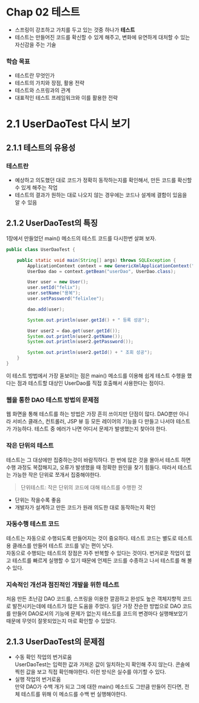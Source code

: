 # Chap 02 테스트
* 스프링이 강조하고 가치를 두고 있는 것중 하나가 **테스트**
* 테스트는 만들어진 코드를 확신할 수 있게 해주고, 변화에 유연하게 대처할 수 있는 자신감을 주는 기술

### 학습 목표
* 테스트란 무엇인가
* 테스트의 가치와 장점, 활용 전략
* 테스트와 스프링과의 관계
* 대표적인 테스트 프레임워크와 이를 활용한 전략

# 2.1 UserDaoTest 다시 보기
## 2.1.1 테스트의 유용성
### 테스트란
* 예상하고 의도했던 대로 코드가 정확히 동작하는지를 확인해서, 만든 코드를 확신할 수 있게 해주는 작업
* 테스트의 결과가 원하는 대로 나오지 않는 경우에는 코드나 설계에 결함이 있음을 알 수 있음

## 2.1.2 UserDaoTest의 특징
1장에서 만들었던 main() 메소드의 테스트 코드를 다시한번 살펴 보자.
``` java
public class UserDaoTest {

    public static void main(String[] args) throws SQLException {
        ApplicationContext context = new GenericXmlApplicationContext("applicationContext.xml");
        UserDao dao = context.getBean("userDao", UserDao.class);

        User user = new User();
        user.setId("felix");
        user.setName("용복");
        user.setPassword("felixlee");

        dao.add(user);

        System.out.println(user.getId() + " 등록 성공");

        User user2 = dao.get(user.getId());
        System.out.println(user2.getName());
        System.out.println(user2.getPassword());

        System.out.println(user2.getId() + " 조회 성공");
    }
}
```
이 테스트 방법에서 가장 돋보이는 점은 main() 메소드를 이용해 쉽게 테스트 수행을 했다는 점과 테스트할 대상인 UserDao를 직접 호출해서 사용한다는 점이다.

### 웹을 통한 DAO 테스트 방법의 문제점
웹 화면을 통해 테스트를 하는 방법은 가장 흔히 쓰이지만 단점이 많다. DAO뿐만 아니라 서비스 클래스, 컨트롤러, JSP 뷰 등 모든 레이어의 기능을 다 만들고 나서야 테스트가 가능하다. 테스트 중 에러가 나면 어디서 문제가 발생했는지 찾아야 한다. 

### 작은 단위의 테스트
테스트는 그 대상에만 집중하는것이 바람직하다. 한 번에 많은 것을 몰아서 테스트 하면 수행 과정도 복잡해지고, 오류가 발생했을 때 정확한 원인을 찾기 힘들다. 따라서 테스트는 가능한 작은 단위로 쪼개서 집중해야한다. 
> 단위테스트: 작은 단위의 코드에 대해 테스트를 수행한 것  

* 단위는 작을수록 좋음
* 개발자가 설계하고 만든 코드가 원래 의도한 대로 동작하는지 확인

### 자동수행 테스트 코드
테스트는 자동으로 수행되도록 만들어지는 것이 즁요하다. 테스트 코드는 별도로 테스트용 클래스를 만들어 테스트 코드를 넣는 편이 낫다.  
자동으로 수행되는 테스트의 장점은 자주 반복할 수 있다는 것이다. 번거로운 작업이 없고 테스트를 빠르게 실행할 수 있기 때문에 언제든 코드를 수종하고 나서 테스트를 해 볼 수 있다. 

### 지속적인 개선과 점진적인 개발을 위한 테스트
처음 만든 초난감 DAO 코드를, 스프링을 이용한 깔끔하고 완성도 높은 객체지향적 코드로 발전시키는데에 테스트가 많은 도움을 주었다. 일단 가장 잔순한 방법으로 DAO 코드를 만들어 DAO로서의 기능에 문제가 없는지 테스트를 코드의 변경마다 실행해보았기 때문에 무엇이 잘못되었는지 마로 확인할 수 있었다.

## 2.1.3 UserDaoTest의 문제점
* 수동 확인 작업의 번거로움  
UserDaoTest는 입력한 값과 가져온 값이 일치하는지 확인해 주지 않는다. 콘솔에 찍힌 값을 보고 직접 확인해야한다. 이런 방식은 실수를 야기할 수 있다.
* 실행 작업의 번거로움  
만약 DAO가 수백 개가 되고 그에 대한 main() 메소드도 그만큼 만들어 진다면, 전체 테스트를 위해 이 메소드를 수백 번 실행해야한다.  